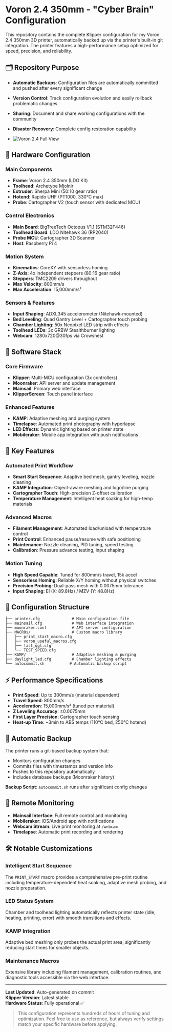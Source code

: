 # Voron 2.4 350mm - "Cyber Brain" Configuration

This repository contains the complete Klipper configuration for my Voron 2.4 350mm 3D printer, automatically backed up via the printer's built-in git integration. The printer features a high-performance setup optimized for speed, precision, and reliability.

## 🗂️ Repository Purpose

- **Automatic Backups**: Configuration files are automatically committed and pushed after every significant change
- **Version Control**: Track configuration evolution and easily rollback problematic changes  
- **Sharing**: Document and share working configurations with the community
- **Disaster Recovery**: Complete config restoration capability

- ![Voron 2.4 Full View](images/voron-full-view.jpeg)

## 🔧 Hardware Configuration

### Main Components
- **Frame**: Voron 2.4 350mm (LDO Kit)
- **Toolhead**: Archetype Mjolnir
- **Extruder**: Sherpa Mini (50:10 gear ratio)
- **Hotend**: Rapido UHF (PT1000, 330°C max)
- **Probe**: Cartographer V2 (touch sensor with dedicated MCU)

### Control Electronics
- **Main Board**: BigTreeTech Octopus V1.1 (STM32F446)
- **Toolhead Board**: LDO Nitehawk 36 (RP2040)
- **Probe MCU**: Cartographer 3D Scanner
- **Host**: Raspberry Pi 4

### Motion System
- **Kinematics**: CoreXY with sensorless homing
- **Z-Axis**: 4x independent steppers (80:16 gear ratio)
- **Steppers**: TMC2209 drivers throughout
- **Max Velocity**: 800mm/s
- **Max Acceleration**: 15,000mm/s²

### Sensors & Features
- **Input Shaping**: ADXL345 accelerometer (Nitehawk-mounted)
- **Bed Leveling**: Quad Gantry Level + Cartographer touch probing
- **Chamber Lighting**: 50x Neopixel LED strip with effects
- **Toolhead LEDs**: 3x GRBW Stealthburner lighting
- **Webcam**: 1280x720@30fps via Crowsnest

## 💾 Software Stack

### Core Firmware
- **Klipper**: Multi-MCU configuration (3x controllers)
- **Moonraker**: API server and update management
- **Mainsail**: Primary web interface
- **KlipperScreen**: Touch panel interface

### Enhanced Features
- **KAMP**: Adaptive meshing and purging system
- **Timelapse**: Automated print photography with hyperlapse
- **LED Effects**: Dynamic lighting based on printer state
- **Mobileraker**: Mobile app integration with push notifications

## 🚀 Key Features

### Automated Print Workflow
- **Smart Start Sequence**: Adaptive bed mesh, gantry leveling, nozzle cleaning
- **KAMP Integration**: Object-aware meshing and logo/line purging
- **Cartographer Touch**: High-precision Z-offset calibration
- **Temperature Management**: Intelligent heat soaking for high-temp materials

### Advanced Macros
- **Filament Management**: Automated load/unload with temperature control
- **Print Control**: Enhanced pause/resume with safe positioning
- **Maintenance**: Nozzle cleaning, PID tuning, speed testing
- **Calibration**: Pressure advance testing, input shaping

### Motion Tuning
- **High Speed Capable**: Tuned for 800mm/s travel, 15k accel
- **Sensorless Homing**: Reliable X/Y homing without physical switches
- **Precision Probing**: Dual-pass mesh with 0.0075mm tolerance
- **Input Shaping**: EI (X: 89.8Hz) / MZV (Y: 48.8Hz)

## 📁 Configuration Structure

```
├── printer.cfg              # Main configuration file
├── mainsail.cfg             # Web interface integration
├── moonraker.conf           # API server configuration
├── MACROs/                  # Custom macro library
│   ├── print_start_macro.cfg
│   ├── voron_useful_macros.cfg
│   ├── fast_qgl.cfg
│   └── TEST_SPEED.cfg
├── KAMP/                    # Adaptive meshing & purging
├── daylight_led.cfg         # Chamber lighting effects
└── autocommit.sh           # Automatic backup script
```

## ⚡ Performance Specifications

- **Print Speed**: Up to 300mm/s (material dependent)
- **Travel Speed**: 800mm/s
- **Acceleration**: 15,000mm/s² (tuned per material)
- **Z Leveling Accuracy**: ±0.0075mm
- **First Layer Precision**: Cartographer touch sensing
- **Heat-up Time**: ~3min to ABS temps (110°C bed, 250°C hotend)

## 🔄 Automatic Backup

The printer runs a git-based backup system that:

- Monitors configuration changes
- Commits files with timestamps and version info
- Pushes to this repository automatically
- Includes database backups (Moonraker history)

**Backup Script**: `autocommit.sh` runs after significant config changes

## 📱 Remote Monitoring

- **Mainsail Interface**: Full remote control and monitoring
- **Mobileraker**: iOS/Android app with notifications
- **Webcam Stream**: Live print monitoring at `/webcam`
- **Timelapse**: Automatic print recording and rendering

## 🛠️ Notable Customizations

### Intelligent Start Sequence
The `PRINT_START` macro provides a comprehensive pre-print routine including temperature-dependent heat soaking, adaptive mesh probing, and nozzle preparation.

### LED Status System  
Chamber and toolhead lighting automatically reflects printer state (idle, heating, printing, error) with smooth transitions and effects.

### KAMP Integration
Adaptive bed meshing only probes the actual print area, significantly reducing start times for smaller objects.

### Maintenance Macros
Extensive library including filament management, calibration routines, and diagnostic tools accessible via the web interface.

---

**Last Updated**: Auto-generated on commit  
**Klipper Version**: Latest stable  
**Hardware Status**: Fully operational ✅

> This configuration represents hundreds of hours of tuning and optimization. Feel free to use as reference, but always verify settings match your specific hardware before applying.
